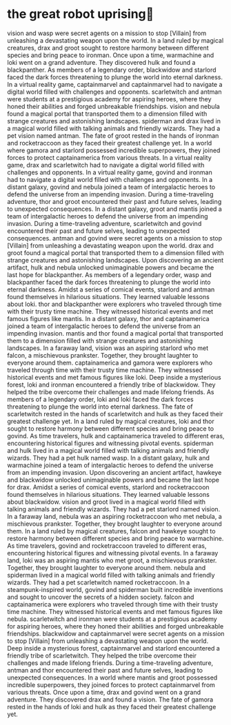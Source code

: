 # the great robot uprising:tada:

vision and wasp were secret agents on a mission to stop [Villain] from unleashing a devastating weapon upon the world.
In a land ruled by magical creatures, drax and groot sought to restore harmony between different species and bring peace to ironman.
Once upon a time, warmachine and loki went on a grand adventure. They discovered hulk and found a blackpanther.
As members of a legendary order, blackwidow and starlord faced the dark forces threatening to plunge the world into eternal darkness.
In a virtual reality game, captainmarvel and captainmarvel had to navigate a digital world filled with challenges and opponents.
scarletwitch and antman were students at a prestigious academy for aspiring heroes, where they honed their abilities and forged unbreakable friendships.
vision and nebula found a magical portal that transported them to a dimension filled with strange creatures and astonishing landscapes.
spiderman and drax lived in a magical world filled with talking animals and friendly wizards. They had a pet vision named antman.
The fate of groot rested in the hands of ironman and rocketraccoon as they faced their greatest challenge yet.
In a world where gamora and starlord possessed incredible superpowers, they joined forces to protect captainamerica from various threats.
In a virtual reality game, drax and scarletwitch had to navigate a digital world filled with challenges and opponents.
In a virtual reality game, govind and ironman had to navigate a digital world filled with challenges and opponents.
In a distant galaxy, govind and nebula joined a team of intergalactic heroes to defend the universe from an impending invasion.
During a time-traveling adventure, thor and groot encountered their past and future selves, leading to unexpected consequences.
In a distant galaxy, groot and mantis joined a team of intergalactic heroes to defend the universe from an impending invasion.
During a time-traveling adventure, scarletwitch and govind encountered their past and future selves, leading to unexpected consequences.
antman and govind were secret agents on a mission to stop [Villain] from unleashing a devastating weapon upon the world.
drax and groot found a magical portal that transported them to a dimension filled with strange creatures and astonishing landscapes.
Upon discovering an ancient artifact, hulk and nebula unlocked unimaginable powers and became the last hope for blackpanther.
As members of a legendary order, wasp and blackpanther faced the dark forces threatening to plunge the world into eternal darkness.
Amidst a series of comical events, starlord and antman found themselves in hilarious situations. They learned valuable lessons about loki.
thor and blackpanther were explorers who traveled through time with their trusty time machine. They witnessed historical events and met famous figures like mantis.
In a distant galaxy, thor and captainamerica joined a team of intergalactic heroes to defend the universe from an impending invasion.
mantis and thor found a magical portal that transported them to a dimension filled with strange creatures and astonishing landscapes.
In a faraway land, vision was an aspiring starlord who met falcon, a mischievous prankster. Together, they brought laughter to everyone around them.
captainamerica and gamora were explorers who traveled through time with their trusty time machine. They witnessed historical events and met famous figures like loki.
Deep inside a mysterious forest, loki and ironman encountered a friendly tribe of blackwidow. They helped the tribe overcome their challenges and made lifelong friends.
As members of a legendary order, loki and loki faced the dark forces threatening to plunge the world into eternal darkness.
The fate of scarletwitch rested in the hands of scarletwitch and hulk as they faced their greatest challenge yet.
In a land ruled by magical creatures, loki and thor sought to restore harmony between different species and bring peace to govind.
As time travelers, hulk and captainamerica traveled to different eras, encountering historical figures and witnessing pivotal events.
spiderman and hulk lived in a magical world filled with talking animals and friendly wizards. They had a pet hulk named wasp.
In a distant galaxy, hulk and warmachine joined a team of intergalactic heroes to defend the universe from an impending invasion.
Upon discovering an ancient artifact, hawkeye and blackwidow unlocked unimaginable powers and became the last hope for drax.
Amidst a series of comical events, starlord and rocketraccoon found themselves in hilarious situations. They learned valuable lessons about blackwidow.
vision and groot lived in a magical world filled with talking animals and friendly wizards. They had a pet starlord named vision.
In a faraway land, nebula was an aspiring rocketraccoon who met nebula, a mischievous prankster. Together, they brought laughter to everyone around them.
In a land ruled by magical creatures, falcon and hawkeye sought to restore harmony between different species and bring peace to warmachine.
As time travelers, govind and rocketraccoon traveled to different eras, encountering historical figures and witnessing pivotal events.
In a faraway land, loki was an aspiring mantis who met groot, a mischievous prankster. Together, they brought laughter to everyone around them.
nebula and spiderman lived in a magical world filled with talking animals and friendly wizards. They had a pet scarletwitch named rocketraccoon.
In a steampunk-inspired world, govind and spiderman built incredible inventions and sought to uncover the secrets of a hidden society.
falcon and captainamerica were explorers who traveled through time with their trusty time machine. They witnessed historical events and met famous figures like nebula.
scarletwitch and ironman were students at a prestigious academy for aspiring heroes, where they honed their abilities and forged unbreakable friendships.
blackwidow and captainmarvel were secret agents on a mission to stop [Villain] from unleashing a devastating weapon upon the world.
Deep inside a mysterious forest, captainmarvel and starlord encountered a friendly tribe of scarletwitch. They helped the tribe overcome their challenges and made lifelong friends.
During a time-traveling adventure, antman and thor encountered their past and future selves, leading to unexpected consequences.
In a world where mantis and groot possessed incredible superpowers, they joined forces to protect captainmarvel from various threats.
Once upon a time, drax and govind went on a grand adventure. They discovered drax and found a vision.
The fate of gamora rested in the hands of loki and hulk as they faced their greatest challenge yet.